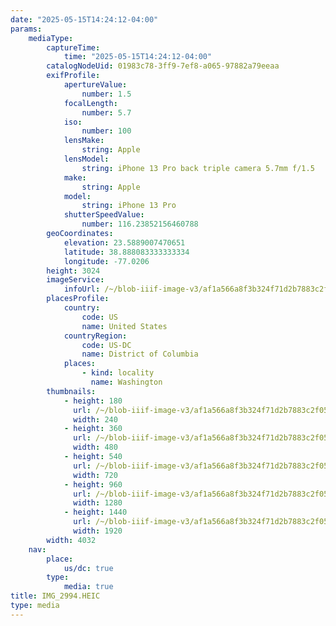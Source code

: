 ```yaml
---
date: "2025-05-15T14:24:12-04:00"
params:
    mediaType:
        captureTime:
            time: "2025-05-15T14:24:12-04:00"
        catalogNodeUid: 01983c78-3ff9-7ef8-a065-97882a79eeaa
        exifProfile:
            apertureValue:
                number: 1.5
            focalLength:
                number: 5.7
            iso:
                number: 100
            lensMake:
                string: Apple
            lensModel:
                string: iPhone 13 Pro back triple camera 5.7mm f/1.5
            make:
                string: Apple
            model:
                string: iPhone 13 Pro
            shutterSpeedValue:
                number: 116.23852156460788
        geoCoordinates:
            elevation: 23.5889007470651
            latitude: 38.888083333333334
            longitude: -77.0206
        height: 3024
        imageService:
            infoUrl: /~/blob-iiif-image-v3/af1a566a8f3b324f71d2b7883c2f053854aaea7fe9df8294134caaeda254ee14/info.json
        placesProfile:
            country:
                code: US
                name: United States
            countryRegion:
                code: US-DC
                name: District of Columbia
            places:
                - kind: locality
                  name: Washington
        thumbnails:
            - height: 180
              url: /~/blob-iiif-image-v3/af1a566a8f3b324f71d2b7883c2f053854aaea7fe9df8294134caaeda254ee14/full/240%2C180/0/default.jpg
              width: 240
            - height: 360
              url: /~/blob-iiif-image-v3/af1a566a8f3b324f71d2b7883c2f053854aaea7fe9df8294134caaeda254ee14/full/480%2C360/0/default.jpg
              width: 480
            - height: 540
              url: /~/blob-iiif-image-v3/af1a566a8f3b324f71d2b7883c2f053854aaea7fe9df8294134caaeda254ee14/full/720%2C540/0/default.jpg
              width: 720
            - height: 960
              url: /~/blob-iiif-image-v3/af1a566a8f3b324f71d2b7883c2f053854aaea7fe9df8294134caaeda254ee14/full/1280%2C960/0/default.jpg
              width: 1280
            - height: 1440
              url: /~/blob-iiif-image-v3/af1a566a8f3b324f71d2b7883c2f053854aaea7fe9df8294134caaeda254ee14/full/1920%2C1440/0/default.jpg
              width: 1920
        width: 4032
    nav:
        place:
            us/dc: true
        type:
            media: true
title: IMG_2994.HEIC
type: media
---
```

